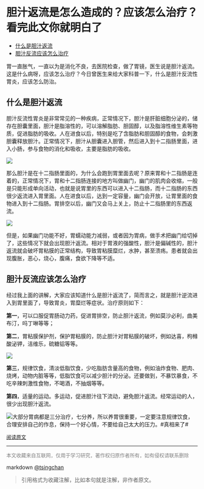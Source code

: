 胆汁返流是怎么造成的？应该怎么治疗？看完此文你就明白了
================================

- [什么是胆汁返流](#什么是胆汁返流)
- [胆汁反流应该怎么治疗](#胆汁反流应该怎么治疗)

  
胃一直胀气，一直以为是消化不良，去医院检查，做了胃镜，医生说是胆汁返流。这是什么病呀，应该怎么治疗？今日曾医生来给大家科普一下，什么是胆汁反流性胃炎，应该怎么防治。

## 什么是胆汁返流

胆汁反流性胃炎是非常常见的一种疾病，正常情况下，胆汁是肝脏细胞分泌的，储存在胆囊里面，胆汁是脂溶性的，可以溶解脂肪、胆固醇，以及脂溶性维生素等物质，促进脂肪的吸收。人在进食以后，特别是吃了含脂肪和胆固醇的食物，会刺激胆囊释放胆汁。正常情况下，胆汁从胆囊进入胆管，然后进入到十二指肠里面，进入小肠，参与食物的消化和吸收，主要是脂肪的吸收。



![](https://pic2.zhimg.com/v2-174baf75da5c42c6c62d7c39e743d091_b.jpg)



那么胆汁是在十二指肠里面的，为什么会跑到胃里面去呢？原来胃和十二指肠是连着的，正常情况下，胃和十二指肠连接的地方叫做幽门，幽门的肌肉会收缩，一般是只能形成单向活动，也就是说胃里的东西可以进入十二指肠，而十二指肠的东西很少返流进入胃里面。人在进食以后，达到一定容量，幽门会开放，让胃里面的食物进入到十二指肠。胃排空以后，幽门又会马上关上，防止十二指肠里的东西返流。



![](https://pic1.zhimg.com/v2-ba8c8d962ff4ca002af0e3ca527a12ac_b.jpg)



但是，如果幽门功能不好，胃蠕动能力减弱，或者因为胃病，做手术把幽门给切掉了，这些情况下就会出现胆汁返流。相对于胃液的强酸性，胆汁是偏碱性的，胆汁返流就会破坏胃粘膜的正常结构，导致胃粘膜糜烂，水肿，甚至溃疡。患者就会出现腹胀，恶心，烧心，腹痛，食欲下降等不适。

## 胆汁反流应该怎么治疗


经过我上面的讲解，大家应该知道什么是胆汁返流了，简而言之，就是胆汁逆流进入到胃里面了，导致胃炎，胃糜烂等症状。治疗原则如下：

**第一**，可以口服促胃肠动力药，促进胃排空，防止胆汁返流，例如莫沙必利，曲美布汀，吗丁啉等等；

**第二**，胃粘膜保护剂，保护胃粘膜的，防止胆汁对胃粘膜的破坏，例如达喜，枸橼酸泌钾，洁维乐，硫糖铝等等。



![](https://pic3.zhimg.com/v2-3081b32536d5e08775e890d2c9873d2e_b.jpg)



**第三**，规律饮食，清淡低脂饮食，少吃脂肪含量高的食物，例如油炸食物、肥肉、烧烤，动物内脏等等，低脂饮食可以减少胆汁的分泌。还要做到，不暴饮暴食，不吃辛辣刺激性食物，不喝酒，不抽烟等等。

**第四**，适量的运动。多运动，促进胆汁往下流动，避免胆汁返流。经常运动的人，很少出现胆汁返流。



![](https://pic4.zhimg.com/v2-cdf86087a839bd0d9cec25d40140129b_b.jpg)大部分胃病都是三分治疗，七分养，所以养胃很重要，一定要注意规律饮食，合理安排自己的作息，保持一个好心情，不要给自己太大的压力。#真相来了#

<font size=2 color=grey>[阅读原文](https://zhuanlan.zhihu.com/p/48559690)</font>


----
<font size=2 color='grey'>本文收藏来自互联网，仅用于学习研究，著作权归原作者所有，如有侵权请联系删除</font>

markdown [@tsingchan](https://github.com/tsingchan) 

> 引用格式为收藏注解，比如本句就是注解，非作者原文。
